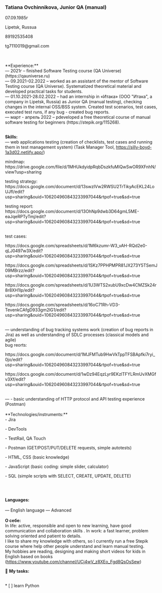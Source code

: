 ### Tatiana Ovchinnikova, Junior QA (manual) 
07.09.1985г 
<p> Lipetsk, Russua </p>
<p> 89192535408 </p>
<p> tg7110019@gmail.com </p>

<br />

<br />
**Experience:**
<br />
— 2021г – finished Software Testing course (QA Universe) (https://qauniverse.ru)
<br />
— 09.2021-02.2022 – worked as an assistant of  the mentor of Software Testing course (QA Universe). Systematized theoretical material and developed practical tasks for students.
<br />
— 01.10.2021-28.02.2022 – had an internship in «Итака» (ООО "Итака", a company in Lipetsk, Russia) as Junior QA (manual testing), checking changes in the internal OSS/BSS system. Created test scenarios, test cases, executed test runs, if any bug - created bug reports.
<br />
— март - апрель 2022 – рdeveloped a free theoretical course of manual software testing for beginners (https://stepik.org/115268).
<br />
<br />

**Skills:**
<br />
— web applications testing (creation of checklists,  test cases  and running  them in test management system) (Task Manager Tool,  https://silly-boyd-1a3d02.netlify.app/)
<p> mindmap: https://drive.google.com/file/d/1MHUkdyidpRqbDszkfuMlQwSwOR9XFnhN/view?usp=sharing  </p>
<p> testing strategy: https://docs.google.com/document/d/13swzIVw2RWSU2TrTikyAcEKL24LoUJfl/edit?usp=sharing&ouid=106204960843233997044&rtpof=true&sd=true </p>
<p> testing report: https://docs.google.com/document/d/13OhNp9dwb3D64gmL5ME-eaJqeRPTyTmj/edit?usp=sharing&ouid=106204960843233997044&rtpof=true&sd=true </p>
<br />
test cases:
<p> https://docs.google.com/spreadsheets/d/1M6kzumr-W3_vAH-RQd2e0-qLJ0497w3X/edit?usp=sharing&ouid=106204960843233997044&rtpof=true&sd=true </p>
<p> https://docs.google.com/spreadsheets/d/1SKz7PPHPMPR81JX273Y5TSemJ09MBrzz/edit?usp=sharing&ouid=106204960843233997044&rtpof=true&sd=true </p>
<p> https://docs.google.com/spreadsheets/d/1U3WTS2xubU9xcDw4CMZSk24r8r8XH1Ip/edit?usp=sharing&ouid=106204960843233997044&rtpof=true&sd=true </p>
<p> https://docs.google.com/spreadsheets/d/16oC71Rh-VD3-TevenkCAfgD933gm2lG1/edit?usp=sharing&ouid=106204960843233997044&rtpof=true&sd=true </p>
<br />
— understanding of bug tracking systems work (creation of bug reports in Jira) as well as understanding of SDLC processes (classical models and agile)
<br />
bug reorts:
<p> https://docs.google.com/document/d/1MJFMTub9HwVkTppTFSBApfki7ryi_0jo/edit?usp=sharing&ouid=106204960843233997044&rtpof=true&sd=true </p>
<p> https://docs.google.com/document/d/1wDz94EqzLyr9EKzlTFYLRmUvXMGfv3Xf/edit?usp=sharing&ouid=106204960843233997044&rtpof=true&sd=true </p>

<br />
— -	basic understanding of HTTP protocol and API testing experience (Postman)
<br />
<br />
**Technologies/instruments:**
<br />
-	Jira
<p>-	DevTools </p>
<p>-	TestRail, QA Touch </p>
<p>-	Postman (GET/POST/PUT/DELETE requests, simple autotests)</p>
<p>-	HTML, CSS (basic knowledge)</p>
<p>-	JavaScript (basic coding: simple slider, calculator)</p>
<p>-	SQL (simple scripts with SELECT, CREATE, UPDATE, DELETE)</p>

<br />
<br />

**Languages:**  
<br />
— English language — Advanced
<br />
<br />
**О себе:**
<br />
In life: active, responsible and open to new learning, have good communication and collaboration skills .
In work: a fast learner, problem solving oriented and patient to details.
<br />
I like to share my knowledge with others, so I currently run a free Stepik course where help other people understand and learn manual testing.
<br />
My hobbies are reading, designing and making short videos for kids in English based on books (https://www.youtube.com/channel/UCj4wV_z8XEo_Fgd8QsOsSew) 

🚧 **My tasks:**
<!-- TODO-IST:START -->
<br />
* [ ] learn Python       
<!-- TODO-IST:END -->
